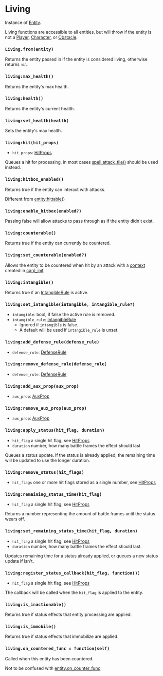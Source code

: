 # Living

Instance of [Entity](/client/lua-api/entity-api/entity).

Living functions are accessible to all entities, but will throw if the entity is not a [Player](/client/lua-api/entity-api/player), [Character](/client/lua-api/entity-api/character), or [Obstacle](/client/lua-api/entity-api/obstacle).

### `Living.from(entity)`

Returns the entity passed in if the entity is considered living, otherwise returns `nil`.

### `living:max_health()`

Returns the entity's max health.

### `living:health()`

Returns the entity's current health.

### `living:set_health(health)`

Sets the entity's max health.

### `living:hit(hit_props)`

- `hit_props`: [HitProps](/client/lua-api/attack-api/hit-props)

Queues a hit for processing, in most cases [spell:attack_tile()](/client/lua-api/entity-api/spell#spellattack_tiletile) should be used instead.

### `living:hitbox_enabled()`

Returns true if the entity can interact with attacks.

Different from [entity:hittable()](/client/lua-api/entity-api/entity#entityhittable)

### `living:enable_hitbox(enabled?)`

Passing false will allow attacks to pass through as if the entity didn't exist.

### `living:counterable()`

Returns true if the entity can currently be countered.

### `living:set_counterable(enabled?)`

Allows the entity to be countered when hit by an attack with a [context](/client/lua-api/attack-api/hit-props#attackcontext) created in [card_init](/client/packages/#cards)

### `living:intangible()`

Returns true if an [IntangibleRule](/client/lua-api/defense-api/intangible-rule) is active.

### `living:set_intangible(intangible, intangible_rule?)`

- `intangible`: bool, if false the active rule is removed.
- `intangible_rule`: [IntangibleRule](/client/lua-api/defense-api/intangible-rule)
  - Ignored if `intangible` is false.
  - A default will be used if `intangible_rule` is unset.

### `living:add_defense_rule(defense_rule)`

- `defense_rule`: [DefenseRule](/client/lua-api/defense-api/defense-rule)

### `living:remove_defense_rule(defense_rule)`

- `defense_rule`: [DefenseRule](/client/lua-api/defense-api/defense-rule)

### `living:add_aux_prop(aux_prop)`

- `aux_prop`: [AuxProp](/client/lua-api/defense-api/aux-prop)

### `living:remove_aux_prop(aux_prop)`

- `aux_prop`: [AuxProp](/client/lua-api/defense-api/aux-prop)

### `living:apply_status(hit_flag, duration)`

- `hit_flag` a single hit flag, see [HitProps](/client/lua-api/attack-api/hit-props)
- `duration` number, how many battle frames the effect should last

Queues a status update. If the status is already applied, the remaining time will be updated to use the longer duration.

### `living:remove_status(hit_flags)`

- `hit_flags` one or more hit flags stored as a single number, see [HitProps](/client/lua-api/attack-api/hit-props)

### `living:remaining_status_time(hit_flag)`

- `hit_flag` a single hit flag, see [HitProps](/client/lua-api/attack-api/hit-props)

Returns a number representing the amount of battle frames until the status wears off.

### `living:set_remaining_status_time(hit_flag, duration)`

- `hit_flag` a single hit flag, see [HitProps](/client/lua-api/attack-api/hit-props)
- `duration` number, how many battle frames the effect should last.

Updates remaining time for a status already applied, or queues a new status update if isn't.

### `living:register_status_callback(hit_flag, function())`

- `hit_flag` a single hit flag, see [HitProps](/client/lua-api/attack-api/hit-props)

The callback will be called when the `hit_flag` is applied to the entity.

### `living:is_inactionable()`

Returns true if status effects that entity processing are applied.

### `living:is_immobile()`

Returns true if status effects that immobilize are applied.

### `living.on_countered_func = function(self)`

Called when this entity has been countered.

Not to be confused with [entity.on_counter_func](/client/lua-api/entity-api/entity#entityon_counter_func--functionself)
